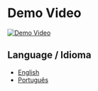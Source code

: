 <h1>Demo Video</h1>

<a href="https://www.youtube.com/watch?v=WIeEck9TAFM" target="_blank">
  <img src="https://img.youtube.com/vi/WIeEck9TAFM/0.jpg" alt="Demo Video">
</a>


## Language / Idioma

- [English](README-EN.md)
- [Português](README-PT.md)
